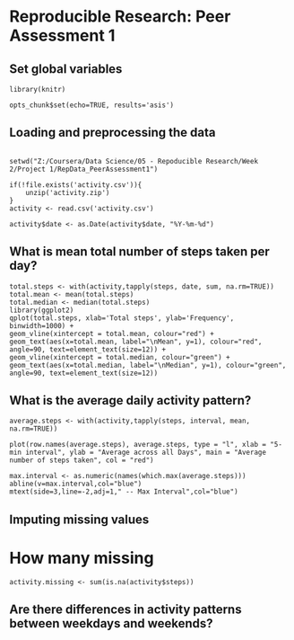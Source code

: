 # Reproducible Research: Peer Assessment 1
## Set global variables
```r{set envionments}
library(knitr)

opts_chunk$set(echo=TRUE, results='asis')
```

## Loading and preprocessing the data
```r{set working directory, echo = FALSE}

setwd("Z:/Coursera/Data Science/05 - Repoducible Research/Week 2/Project 1/RepData_PeerAssessment1")

```

```r{read csv file, echo = TRUE}
if(!file.exists('activity.csv')){
    unzip('activity.zip')
}
activity <- read.csv('activity.csv')

activity$date <- as.Date(activity$date, "%Y-%m-%d")
```


## What is mean total number of steps taken per day?
```r{mean of total number of steps}
total.steps <- with(activity,tapply(steps, date, sum, na.rm=TRUE))
total.mean <- mean(total.steps)
total.median <- median(total.steps)
library(ggplot2)
qplot(total.steps, xlab='Total steps', ylab='Frequency', binwidth=1000) +
geom_vline(xintercept = total.mean, colour="red") + 
geom_text(aes(x=total.mean, label="\nMean", y=1), colour="red", angle=90, text=element_text(size=12)) +
geom_vline(xintercept = total.median, colour="green") +
geom_text(aes(x=total.median, label="\nMedian", y=1), colour="green", angle=90, text=element_text(size=12)) 

```


## What is the average daily activity pattern?
```r{average daily activity pattern}
average.steps <- with(activity,tapply(steps, interval, mean, na.rm=TRUE))

plot(row.names(average.steps), average.steps, type = "l", xlab = "5-min interval", ylab = "Average across all Days", main = "Average number of steps taken", col = "red")

max.interval <- as.numeric(names(which.max(average.steps)))
abline(v=max.interval,col="blue")
mtext(side=3,line=-2,adj=1," -- Max Interval",col="blue")
```

## Imputing missing values

# How many missing
```r{missing steps}
activity.missing <- sum(is.na(activity$steps))
```

## Are there differences in activity patterns between weekdays and weekends?
